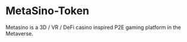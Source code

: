 # MetaSino-Token

Metasino is a 3D / VR / DeFi casino inspired P2E gaming platform in the Metaverse.
